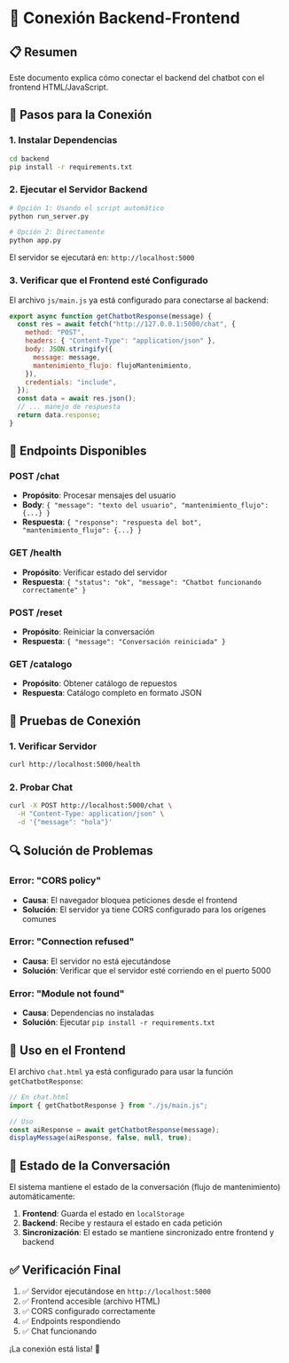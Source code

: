 # 🔗 Conexión Backend-Frontend

## 📋 Resumen

Este documento explica cómo conectar el backend del chatbot con el frontend HTML/JavaScript.

## 🚀 Pasos para la Conexión

### 1. Instalar Dependencias

```bash
cd backend
pip install -r requirements.txt
```

### 2. Ejecutar el Servidor Backend

```bash
# Opción 1: Usando el script automático
python run_server.py

# Opción 2: Directamente
python app.py
```

El servidor se ejecutará en: `http://localhost:5000`

### 3. Verificar que el Frontend esté Configurado

El archivo `js/main.js` ya está configurado para conectarse al backend:

```javascript
export async function getChatbotResponse(message) {
  const res = await fetch("http://127.0.0.1:5000/chat", {
    method: "POST",
    headers: { "Content-Type": "application/json" },
    body: JSON.stringify({
      message: message,
      mantenimiento_flujo: flujoMantenimiento,
    }),
    credentials: "include",
  });
  const data = await res.json();
  // ... manejo de respuesta
  return data.response;
}
```

## 🔧 Endpoints Disponibles

### POST /chat

- **Propósito**: Procesar mensajes del usuario
- **Body**: `{ "message": "texto del usuario", "mantenimiento_flujo": {...} }`
- **Respuesta**: `{ "response": "respuesta del bot", "mantenimiento_flujo": {...} }`

### GET /health

- **Propósito**: Verificar estado del servidor
- **Respuesta**: `{ "status": "ok", "message": "Chatbot funcionando correctamente" }`

### POST /reset

- **Propósito**: Reiniciar la conversación
- **Respuesta**: `{ "message": "Conversación reiniciada" }`

### GET /catalogo

- **Propósito**: Obtener catálogo de repuestos
- **Respuesta**: Catálogo completo en formato JSON

## 🧪 Pruebas de Conexión

### 1. Verificar Servidor

```bash
curl http://localhost:5000/health
```

### 2. Probar Chat

```bash
curl -X POST http://localhost:5000/chat \
  -H "Content-Type: application/json" \
  -d '{"message": "hola"}'
```

## 🔍 Solución de Problemas

### Error: "CORS policy"

- **Causa**: El navegador bloquea peticiones desde el frontend
- **Solución**: El servidor ya tiene CORS configurado para los orígenes comunes

### Error: "Connection refused"

- **Causa**: El servidor no está ejecutándose
- **Solución**: Verificar que el servidor esté corriendo en el puerto 5000

### Error: "Module not found"

- **Causa**: Dependencias no instaladas
- **Solución**: Ejecutar `pip install -r requirements.txt`

## 📱 Uso en el Frontend

El archivo `chat.html` ya está configurado para usar la función `getChatbotResponse`:

```javascript
// En chat.html
import { getChatbotResponse } from "./js/main.js";

// Uso
const aiResponse = await getChatbotResponse(message);
displayMessage(aiResponse, false, null, true);
```

## 🎯 Estado de la Conversación

El sistema mantiene el estado de la conversación (flujo de mantenimiento) automáticamente:

1. **Frontend**: Guarda el estado en `localStorage`
2. **Backend**: Recibe y restaura el estado en cada petición
3. **Sincronización**: El estado se mantiene sincronizado entre frontend y backend

## ✅ Verificación Final

1. ✅ Servidor ejecutándose en `http://localhost:5000`
2. ✅ Frontend accesible (archivo HTML)
3. ✅ CORS configurado correctamente
4. ✅ Endpoints respondiendo
5. ✅ Chat funcionando

¡La conexión está lista! 🎉
